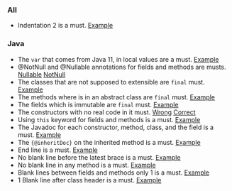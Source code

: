 ### All
- Indentation 2 is a must. [Example](https://prnt.sc/ux5t5u)
### Java
- The `var` that comes from Java 11, in local values are a must. [Example](https://prnt.sc/ux5xbp)
- @NotNull and @Nullable annotations for fields and methods are musts. [Nullable](https://prnt.sc/ux5wjy) [NotNull](https://prnt.sc/ux5wos)
- The classes that are not supposed to extensible are `final` must. [Example](https://prnt.sc/ux5wca)
- The methods where is in an abstract class are `final` must. [Example](https://prnt.sc/ux5w4z)
- The fields which is immutable are `final` must. [Example](https://prnt.sc/ux5vs5)
- The constructors with no real code in it must. [Wrong](https://prnt.sc/ux5v1o) [Correct](https://prnt.sc/ux5veo)
- Using `this` keyword for fields and methods is a must. [Example](https://prnt.sc/ux5uhg)
- The Javadoc for each constructor, method, class, and the field is a must. [Example](https://prnt.sc/ux5u87)
- The `{@inheritDoc}` on the inherited method is a must. [Example](https://prnt.sc/ux5tzv)
- End line is a must. [Example](https://prnt.sc/ux5ts1)
- No blank line before the latest brace is a must. [Example](https://prnt.sc/ux5svn)
- No blank line in any method is a must. [Example](https://prnt.sc/ux5y6v)
- Blank lines between fields and methods only 1 is a must. [Example](https://prnt.sc/ux5zk4)
- 1 Blank line after class header is a must. [Example](https://prnt.sc/ux5zy8)
